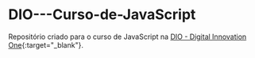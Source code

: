 # DIO---Curso-de-JavaScript

Repositório criado para o curso de JavaScript na 
[DIO - Digital Innovation One](https://www.dio.me/){:target="_blank"}.
